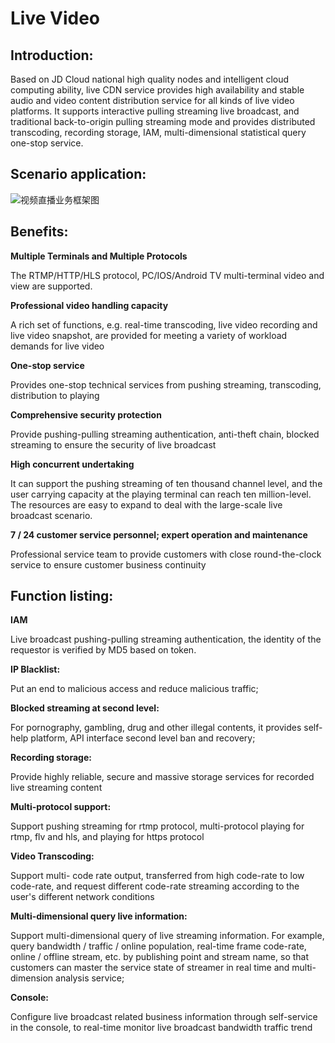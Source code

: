 # Live Video
## Introduction:
Based on JD Cloud national high quality nodes and intelligent cloud computing ability, live CDN service provides high availability and stable audio and video content distribution service for all kinds of live video platforms. It supports interactive pulling streaming live broadcast, and traditional back-to-origin pulling streaming mode and provides distributed transcoding, recording storage, IAM, multi-dimensional statistical query one-stop service.

## Scenario application:
![视频直播业务框架图](https://github.com/jdcloudcom/cn/blob/cdn-new/image/CDN/%E4%BA%AC%E4%B8%9C%E4%BA%91%E7%9B%B4%E6%92%AD%E5%BA%94%E7%94%A8%E5%9C%BA%E6%99%AF.png)

## Benefits:
**Multiple Terminals and Multiple Protocols**

The RTMP/HTTP/HLS protocol, PC/IOS/Android TV multi-terminal video and view are supported.

**Professional video handling capacity**

A rich set of functions, e.g. real-time transcoding, live video recording and live video snapshot, are provided for meeting a variety of workload demands for live video

**One-stop service**

Provides one-stop technical services from pushing streaming, transcoding, distribution to playing

**Comprehensive security protection**

Provide pushing-pulling streaming authentication, anti-theft chain, blocked streaming to ensure the security of live broadcast

**High concurrent undertaking**

It can support the pushing streaming of ten thousand channel level, and the user carrying capacity at the playing terminal can reach ten million-level. The resources are easy to expand to deal with the large-scale live broadcast scenario.

**7 / 24 customer service personnel; expert operation and maintenance**

Professional service team to provide customers with close round-the-clock service to ensure customer business continuity

## Function listing:
**IAM**

Live broadcast pushing-pulling streaming authentication, the identity of the requestor is verified by MD5 based on token.

**IP Blacklist:**

Put an end to malicious access and reduce malicious traffic;

**Blocked streaming at second level:**

For pornography, gambling, drug and other illegal contents, it provides self-help platform, API interface second level ban and recovery;

**Recording storage:**

Provide highly reliable, secure and massive storage services for recorded live streaming content

**Multi-protocol support:**

Support pushing streaming for rtmp protocol, multi-protocol playing for rtmp, flv and hls, and playing for https protocol

**Video Transcoding:**

Support multi- code rate output, transferred from high code-rate to low code-rate, and request different code-rate streaming according to the user's different network conditions

**Multi-dimensional query live information:**

Support multi-dimensional query of live streaming information. For example, query bandwidth / traffic / online population, real-time frame code-rate, online / offline stream, etc. by publishing point and stream name, so that customers can master the service state of streamer in real time and multi-dimension analysis service;

**Console:**

Configure live broadcast related business information through self-service in the console, to real-time monitor live broadcast bandwidth traffic trend
